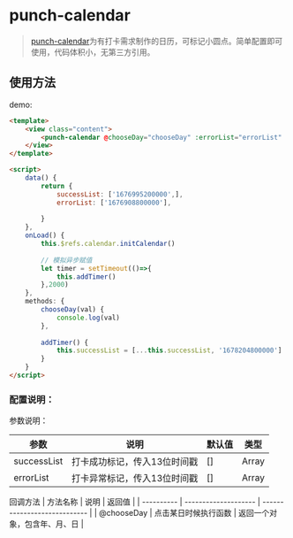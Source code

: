 # punch-calendar

> [punch-calendar](https://github.com/LonJinUp/punch-calendar)为有打卡需求制作的日历，可标记小圆点。简单配置即可使用，代码体积小，无第三方引用。

## 使用方法

demo: 
```html
<template>
	<view class="content">
		<punch-calendar @chooseDay="chooseDay" :errorList="errorList" :successList="successList" ref="calendar"></punch-calendar>
	</view>
</template>

<script>
	data() {
		return {
			successList: ['1676995200000',],
			errorList: ['1676908800000'],
			
		}
	},
	onLoad() {
		this.$refs.calendar.initCalendar()
		
		// 模拟异步赋值
		let timer = setTimeout(()=>{
			this.addTimer()
		},2000)
	},
	methods: {
		chooseDay(val) {
			console.log(val)
		},
		
		addTimer() {
			this.successList = [...this.successList, '1678204800000']
		}
	}
</script>
```

### 配置说明：

参数说明：

| 参数        | 说明                         | 默认值 | 类型  |
| ----------- | ---------------------------- | ------ | ----- |
| successList | 打卡成功标记，传入13位时间戳 | []     | Array |
| errorList   | 打卡异常标记，传入13位时间戳 | []     | Array |


回调方法
| 方法名称   | 说明                 | 返回值                       |
| ---------- | -------------------- | ---------------------------- |
| @chooseDay | 点击某日时候执行函数 | 返回一个对象，包含年、月、日 |




